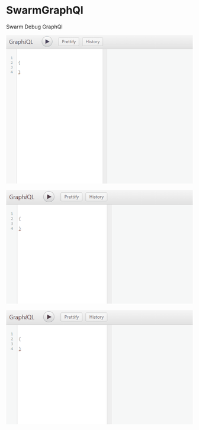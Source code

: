 # SwarmGraphQl
 Swarm Debug GraphQl



![](Gif/57044428_347629485865209_7212270621458169856_n.gif)

![](Gif/57101726_1000245037057747_8257193326571159552_n.gif)

![](Gif/57209475_422431375237742_369063812441047040_n.gif)
